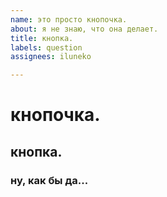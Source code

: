 ```yaml
---
name: это просто кнопочка.
about: я не знаю, что она делает.
title: кнопка.
labels: question
assignees: iluneko

---
```


# кнопочка.
## кнопка.
### ну, как бы да...
